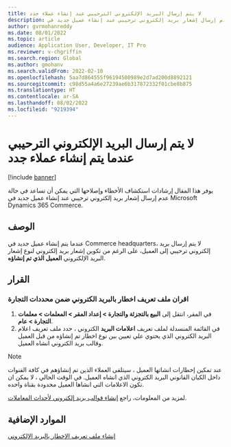 ```yaml
---
title: لا يتم إرسال البريد الإلكتروني الترحيبي عند إنشاء عملاء جدد
description: يوفر هذا المقال إرشادات استكشاف الأخطاء وإصلاحها التي يمكن أن تساعد في حالة عدم إرسال إشعار بريد إلكتروني ترحيبي عند إنشاء عميل جديد في Microsoft Dynamics 365 Commerce.
author: gvrmohanreddy
ms.date: 08/01/2022
ms.topic: article
audience: Application User, Developer, IT Pro
ms.reviewer: v-chgriffin
ms.search.region: Global
ms.author: gmohanv
ms.search.validFrom: 2022-02-10
ms.openlocfilehash: 5aa7d864555f96194500989e2d7ad200d8892121
ms.sourcegitcommit: c98d55a4a6e27239ae6b317872332f01cbe8b875
ms.translationtype: HT
ms.contentlocale: ar-SA
ms.lasthandoff: 08/02/2022
ms.locfileid: "9219394"
---
```

# <a name="welcome-email-isnt-sent-when-new-customers-are-created"></a>لا يتم إرسال البريد الإلكتروني الترحيبي عندما يتم إنشاء عملاء جدد

[!include [banner](../../includes/banner.md)]

يوفر هذا المقال إرشادات استكشاف الأخطاء وإصلاحها التي يمكن أن تساعد في حالة عدم إرسال إشعار بريد إلكتروني ترحيبي عند إنشاء عميل جديد في Microsoft Dynamics 365 Commerce.

## <a name="description"></a>‏‏الوصف‬

عندما يتم إنشاء عميل جديد في Commerce headquarters، لا يتم إرسال بريد إلكتروني ترحيبي إلى العميل، على الرغم من تكوين إشعار بريد إلكتروني لنوع إشعار البريد الإلكتروني **العميل الذي تم إنشاؤه**.

## <a name="resolution"></a>القرار

### <a name="associate-an-email-notification-profile-under-commerce-parameters"></a>اقران ملف تعريف اخطار بالبريد الكتروني ضمن محددات التجارة

1. في المقر، انتقل إلى **البيع بالتجزئة والتجارة \> إعداد المقر \> المعلمات \> معلمات التجارة \> عام**.
2. في القائمة المنسدلة لملف تعريف **اعلامات البريد** الكتروني ، حدد ملف تعريف اعلام البريد الكتروني الذي يحتوي علي تعيين بين نوع اخطار تم إنشاؤه من قبل العميل وقالب بريد الكتروني انشاه العميل.  

> [!NOTE] 
> عند تمكين إخطارات انشاتها العميل ، سيتلقى العملاء الذين تم إنشاؤهم في كافة القنوات داخل الكيان القانوني البريد الكتروني الذي انشاه العميل. في الوقت الحالي ، لا يمكن ان تكون الاعلامات التي انشاها العميل محدودة بقناة واحده.

لمزيد من المعلومات، راجع [إنشاء قوالب بريد إلكتروني لأحداث المعاملات](../email-templates-transactions.md). 

## <a name="additional-resources"></a>الموارد الإضافية

[إنشاء ملف تعريف الإخطار بالبريد الإلكتروني](../email-notification-profiles.md)
